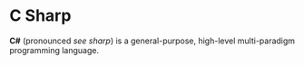 # C Sharp

**C#** (pronounced _see sharp_) is a general-purpose, high-level multi-paradigm programming language.